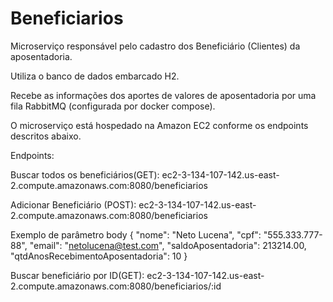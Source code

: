 # Beneficiarios

Microserviço responsável pelo cadastro dos Beneficiário (Clientes) da aposentadoria.

Utiliza o banco de dados embarcado H2.

Recebe as informações dos aportes de valores de aposentadoria por uma fila RabbitMQ (configurada por docker compose).

O microserviço está hospedado na Amazon EC2 conforme os endpoints descritos abaixo.

Endpoints:

Buscar todos os beneficiários(GET): ec2-3-134-107-142.us-east-2.compute.amazonaws.com:8080/beneficiarios


Adicionar Beneficiário (POST): ec2-3-134-107-142.us-east-2.compute.amazonaws.com:8080/beneficiarios

Exemplo de parâmetro body 
{
  "nome": "Neto Lucena",
  "cpf": "555.333.777-88",
  "email": "netolucena@test.com",
  "saldoAposentadoria": 213214.00,
  "qtdAnosRecebimentoAposentadoria": 10
 }


Buscar beneficiário por ID(GET): ec2-3-134-107-142.us-east-2.compute.amazonaws.com:8080/beneficiarios/:id
